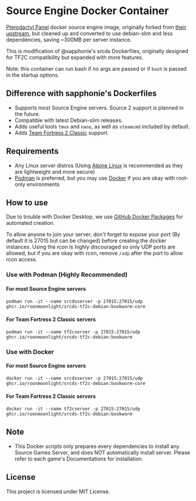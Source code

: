 # Source Engine Docker Container
[Pterodactyl Panel](https://pterodactyl.io/) docker source engine image, originally forked from [their upstream](https://github.com/parkervcp/images/tree/ubuntu/source), but cleaned up and converted to use debian-slim and less dependencies, saving ~300MB per server instance.

This is modification of @sapphonie's srcds Dockerfiles, originally designed for TF2C compatibility but expanded with more features.

Note: this container can run bash if no args are passed or if `bash` is passed in the startup options.

## Difference with sapphonie's Dockerfiles
* Supports most Source Engine servers. Source 2 support is planned in the future.
* Compatible with latest Debian-slim releases.
* Adds useful tools `tmux` and `nano`, as well as `steamcmd` included by default.
* Adds [Team Fortress 2 Classic](https://tf2classic.com) support.

## Requirements
* Any Linux server distros (Using [Alpine Linux](https://www.alpinelinux.org/) is recommended as they are lightweight and more secure)
* [Podman](https://podman.io/) is preferred, but you may use [Docker](https://www.docker.com/) if you are okay with root-only environments

## How to use
Due to trouble with Docker Desktop, we use [GitHub Docker Packages](https://github.com/features/packages) for automated creation.

To allow anyone to join your server, don't forget to expose your port (By default it is 27015 but can be changed) before creating the docker instances. Using the rcon is highly discouraged so only UDP ports are allowed, but if you are okay with rcon, remove `/udp` after the port to allow rcon access.

### Use with Podman (Highly Recommended)
#### For most Source Engine servers
```
podman run -it --name srcdsserver -p 27015:27015/udp ghcr.io/roonmoonlight/srcds-tf2c-debian:bookworm-core
```

#### For Team Fortress 2 Classic servers
```
podman run -it --name tf2cserver -p 27015:27015/udp ghcr.io/roonmoonlight/srcds-tf2c-debian:bookworm
```

### Use with Docker
#### For most Source Engine servers
```
docker run -it --name srcdsserver -p 27015:27015/udp ghcr.io/roonmoonlight/srcds-tf2c-debian:bookworm-core
```

#### For Team Fortress 2 Classic servers
```
docker run -it --name tf2cserver -p 27015:27015/udp ghcr.io/roonmoonlight/srcds-tf2c-debian:bookworm
```

## Note
* This Docker scripts only prepares every dependencies to install any Source Games Server, and does NOT automatically install server. Please refer to each game's Documentations for installation.

## License
This project is licensed under MIT License.

